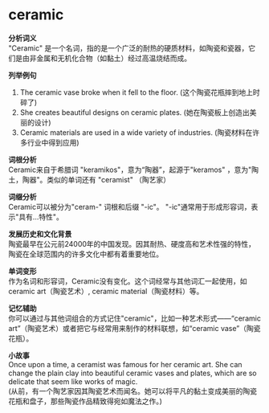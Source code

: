 # ceramic

**分析词义**  
"Ceramic" 是一个名词，指的是一个广泛的耐热的硬质材料，如陶瓷和瓷器，它们是由非金属和无机化合物（如黏土）经过高温烧结而成。

  

**列举例句**

  

1.  The ceramic vase broke when it fell to the floor. (这个陶瓷花瓶摔到地上时碎了)
2.  She creates beautiful designs on ceramic plates. (她在陶瓷板上创造出美丽的设计)
3.  Ceramic materials are used in a wide variety of industries. (陶瓷材料在许多行业中得到应用)

  

**词根分析**  
Ceramic来自于希腊词 "keramikos"，意为“陶器”，起源于"keramos" ，意为"陶土，陶器"。类似的单词还有 "ceramist" （陶艺家）

  

**词缀分析**  
Ceramic可以被分为"ceram-" 词根和后缀 "-ic"。 "-ic"通常用于形成形容词，表示"具有...特性"。

  

**发展历史和文化背景**  
陶瓷最早在公元前24000年的中国发现。因其耐热、硬度高和艺术性强的特性，陶瓷在全球范围内的许多文化中都有着重要地位。

  

**单词变形**  
作为名词和形容词，Ceramic没有变化。这个词经常与其他词汇一起使用，如ceramic art（陶瓷艺术）, ceramic material（陶瓷材料）等。

  

**记忆辅助**  
你可以通过与其他词组合的方式记住"ceramic"，比如一种艺术形式——“ceramic art”（陶瓷艺术）或者把它与经常用来制作的材料联想，如“ceramic vase”（陶瓷花瓶）。

  

**小故事**  
Once upon a time, a ceramist was famous for her ceramic art. She can change the plain clay into beautiful ceramic vases and plates, which are so delicate that seem like works of magic.  
(从前，有一个陶艺家因其陶瓷艺术而闻名。她可以将平凡的黏土变成美丽的陶瓷花瓶和盘子，那些陶瓷作品精致得宛如魔法之作。)
